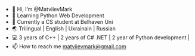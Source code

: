 - 👋 Hi, I’m @MatviievMark
- 🌱 Learning Python Web Development
- 📖 Currently a CS student at Belhaven Uni
- 🌏 Trilingual | English | Ukrainain | Russian
- 💻 3 years of C++ | 2 years of C# .NET | 2 year of Python development |
- 📫 How to reach me matviievmark@gmail.com

<!---
MatviievMark/MatviievMark is a ✨ special ✨ repository because its `README.md` (this file) appears on your GitHub profile.
You can click the Preview link to take a look at your changes.
--->
